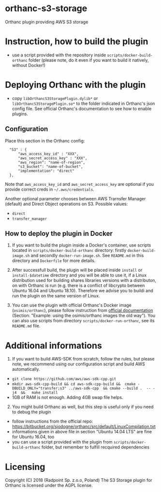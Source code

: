 # orthanc-s3-storage

Orthanc plugin providing AWS S3 storage

# Instruction, how to build the plugin

  - use a script provided with the repository inside `scripts/docker-build-orthanc`
    folder (please note, do it even if you want to build it natively, without 
    Docker!)

# Deploying Orthanc with the plugin
  
  - copy `libOrthancS3StoragePlugin.dylib*` or `libOrthancS3StoragePlugin.so*` 
    to the folder indicated in Orthanc's json config file. See official 
    Orthanc's documentation to see how to enable plugins.


## Configuration

Place this section in the Orthanc config:

```
  "S3" : {
      "aws_access_key_id" : "XXX",
      "aws_secret_access_key" : "XXX",
      "aws_region": "name-of-region",
      "s3_bucket": "name-of-bucket",
      "implementation": "direct"
  },
```

Note that `aws_access_key_id` and `aws_secret_access_key` are optional if you 
provide correct creds in `~/.aws/credentials`.

Another optional parameter chooses between AWS Trarnsfer Manager (default) and 
Direct Object operations on S3. 
Possible values:
 - `direct`
 - `transfer_manager`


## How to deploy the plugin in Docker

1. If you want to build the plugin inside a Docker's container, use scripts 
located in `scripts/docker-build-orthanc` directory: firstly `docker-build-image.sh` 
and secondly `docker-run-image.sh`. See `README.md` in this directory and 
`Dockerfile` for more details.

2. After successfull build, the plugin will be placed inside `install` or 
`install-$datetime` directory and you will be able to use it, if a Linux 
distribution used for building shares libraries versions with a distributon, 
on with Orthanc is run (e.g. there is a conflict of libcrypto between Ubuntu 
16.04 and Ubuntu 18.10). Therefore we advise you to buildi and run the plugin 
on the same version of Linux.

3. You can use the plugin with official Orthanc's Docker image (`osimis/orthanc`), 
please follow instruction from 
[official documentation](https://osimis.atlassian.net/wiki/spaces/OKB/pages/26738689) 
(Section: "Example: using the osimis/orthanc images the old way"). You can also 
use scripts from directory `scripts/docker-run-orthanc`, see its `README.md` file.

# Additional informations
1. If you want to build AWS-SDK from scratch, follow the rules, but please 
note, we recommend using our configuration script and build AWS automatically.
  - `git clone https://github.com/aws/aws-sdk-cpp.git`
  - `mkdir aws-sdk-cpp-build && cd aws-sdk-cpp-build && 
     cmake -DBUILD_ONLY="transfer;s3" ../aws-sdk-cpp  && cmake --build .  -- -j4  &&  
     make install`
  - 1GB of RAM is not enough. Adding 4GB swap file helps.

2. You might build Orthanc as well, but this step is useful only if you need 
to debug the plugin
  - follow instructions from the official repo: 
    https://bitbucket.org/sjodogne/orthanc/src/default/LinuxCompilation.txt
  - informations given in above file in section "Ubuntu 14.04 LTS" are fine 
    for Ubuntu 16.04, too
  - you can use a script provided with the plugin from `scripts/docker-build-orthanc` 
    folder, but remember to fulfill recquired dependencies

# Licensing
Copyright (C) 2018 (Radpoint Sp. z.o.o, Poland) 
The S3 Storage plugin for Orthanc is licensed under the AGPL license. 
